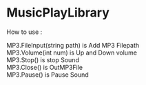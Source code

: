 MusicPlayLibrary
================

How to use :

MP3.FileInput(string path) is Add MP3 Filepath<br/>
MP3.Volume(int num) is Up and Down volume<br/>
MP3.Stop() is stop Sound<br/>
MP3.Close() is OutMP3File<br/>
MP3.Pause() is Pause Sound<br/>
